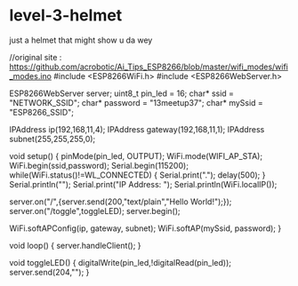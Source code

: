 # level-3-helmet
just a helmet that might show u da wey



//original site : https://github.com/acrobotic/Ai_Tips_ESP8266/blob/master/wifi_modes/wifi_modes.ino
#include <ESP8266WiFi.h>
#include <ESP8266WebServer.h>

ESP8266WebServer server;
uint8_t pin_led = 16;
char* ssid = "NETWORK_SSID";
char* password = "13meetup37";
char* mySsid = "ESP8266_SSID";

IPAddress ip(192,168,11,4);
IPAddress gateway(192,168,11,1);
IPAddress subnet(255,255,255,0);

void setup()
{
  pinMode(pin_led, OUTPUT);
  WiFi.mode(WIFI_AP_STA);
  WiFi.begin(ssid,password);
  Serial.begin(115200);
  while(WiFi.status()!=WL_CONNECTED)
  {
    Serial.print(".");
    delay(500);
  }
  Serial.println("");
  Serial.print("IP Address: ");
  Serial.println(WiFi.localIP());

  server.on("/",[](){server.send(200,"text/plain","Hello World!");});
  server.on("/toggle",toggleLED);
  server.begin();

  WiFi.softAPConfig(ip, gateway, subnet);
  WiFi.softAP(mySsid, password);
}

void loop()
{
  server.handleClient();
}

void toggleLED()
{
  digitalWrite(pin_led,!digitalRead(pin_led));
  server.send(204,"");
}
    

